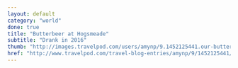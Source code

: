 ```yaml
---
layout: default
category: "world"
done: true
title: "Butterbeer at Hogsmeade"
subtitle: "Drank in 2016"
thumb: "http://images.travelpod.com/users/amynp/9.1452125441.our-butterbeer.jpg"
href: "http://www.travelpod.com/travel-blog-entries/amynp/9/1452125441/tpod.html"
---
```

